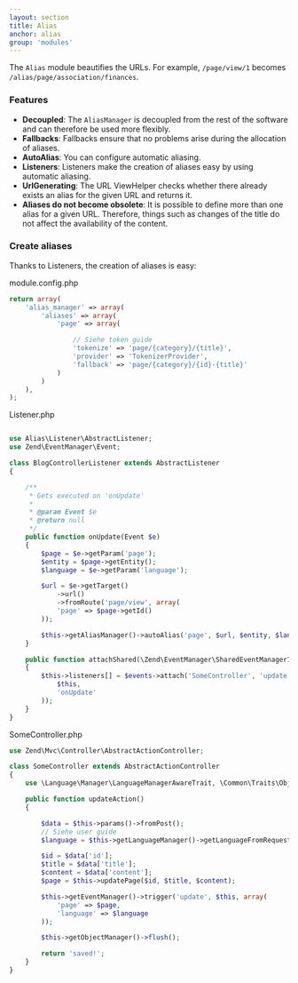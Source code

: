 ```yaml
---
layout: section
title: Alias
anchor: alias
group: 'modules'
---
```


<!-- Das Alias Modul dient dazu, Urls schöner zu machen. So wird beispielsweise aus `/page/view/1` `/alias/seite/verein/finanzen`. -->

The `Alias` module beautifies the URLs. For example, `/page/view/1` becomes `/alias/page/association/finances`.


### Features

<!-- * Entkoppelt: Der AliasManager ist enkoppelt von dem Rest der Software und somit flexibel einsetzbar.
* Fallbacks: Fallbacks garantieren, dass es nicht zu Problemen bei der Aliasvergabe kommt.
* AutoAlias: Per Konfiguration kann man bequem Autoaliasing benutzen.
* Listeners: Listener ermöglichen es mittels Autoaliasing, einfach Aliases zu erstellen.
* UrlGenerating: Der Url ViewHelper checkt, ob für die Url ein Alias existiert und gibt diese aus, falls vorhanden.
* Aliases veralten nicht: Es können mehrere Aliases für eine Url angelegt werden, damit schafft man es, dass beispielsweise Änderungen im Titel keine Auswirkung auf die Auffindbarkeit haben. -->

* **Decoupled**: The `AliasManager` is decoupled from the rest of the software and can therefore be used more flexibly.
* **Fallbacks**: Fallbacks ensure that no problems arise during the allocation of aliases.
* **AutoAlias**: You can configure automatic aliasing.
* **Listeners**: Listeners make the creation of aliases easy by using automatic aliasing.
* **UrlGenerating**: The URL ViewHelper checks whether there already exists an alias for the given URL and returns it.
* **Aliases do not become obsolete**: It is possible to define more than one alias for a given URL. Therefore, things such as changes of the title do not affect the availability of the content.

### Create aliases

Thanks to Listeners, the creation of aliases is easy:

module.config.php

```php
return array(
    'alias_manager' => array(
        'aliases' => array(
            'page' => array(

                // Siehe token guide
                'tokenize' => 'page/{category}/{title}',
                'provider' => 'TokenizerProvider',
                'fallback' => 'page/{category}/{id}-{title}'
            )
        )
    ),
);
```



Listener.php

```php

use Alias\Listener\AbstractListener;
use Zend\EventManager\Event;

class BlogControllerListener extends AbstractListener
{

    /**
     * Gets executed on 'onUpdate'
     *
     * @param Event $e
     * @return null
     */
    public function onUpdate(Event $e)
    {
        $page = $e->getParam('page');
        $entity = $page->getEntity();
        $language = $e->getParam('language');

        $url = $e->getTarget()
            ->url()
            ->fromRoute('page/view', array(
            'page' => $page->getId()
        ));

        $this->getAliasManager()->autoAlias('page', $url, $entity, $language);
    }

    public function attachShared(\Zend\EventManager\SharedEventManagerInterface $events)
    {
        $this->listeners[] = $events->attach('SomeController', 'update', array(
            $this,
            'onUpdate'
        ));
    }
}
```


SomeController.php

```php
use Zend\Mvc\Controller\AbstractActionController;

class SomeController extends AbstractActionController
{
    use \Language\Manager\LanguageManagerAwareTrait, \Common\Traits\ObjectManagerAwareTrait;

    public function updateAction()
    {

        $data = $this->params()->fromPost();
        // Siehe user guide
        $language = $this->getLanguageManager()->getLanguageFromRequest();

		$id = $data['id'];
        $title = $data['title'];
        $content = $data['content'];
        $page = $this->updatePage($id, $title, $content);

        $this->getEventManager()->trigger('update', $this, array(
            'page' => $page,
            'language' => $language
        ));

        $this->getObjectManager()->flush();

        return 'saved!';
    }
}
```
